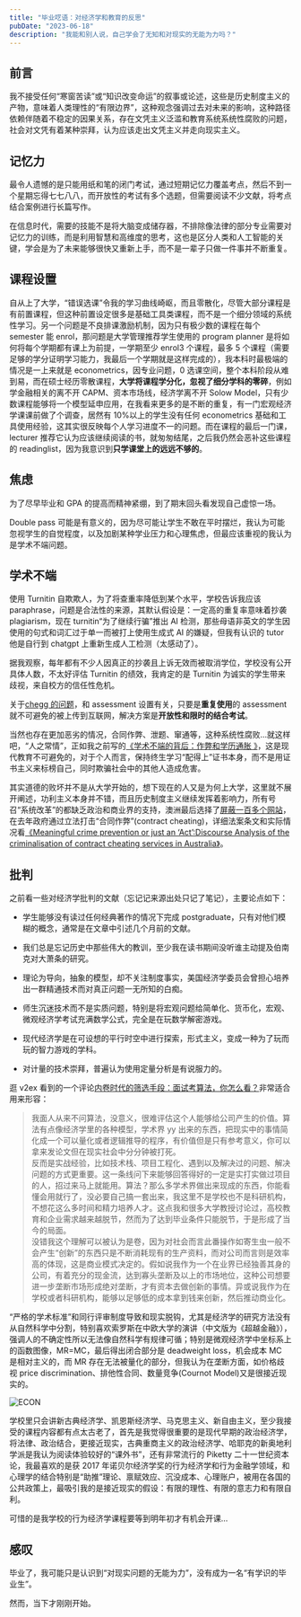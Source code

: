 ```yaml
---
title: "毕业呓语：对经济学和教育的反思"
pubDate: "2023-06-18"
description: "我能和别人说，自己学会了无知和对现实的无能为力吗？"
---
```


## 前言

我不接受任何“寒窗苦读”或“知识改变命运”的叙事或论述，这些是历史制度主义的产物，意味着人类理性的“有限边界”，这种观念强调过去对未来的影响，这种路径依赖伴随着不稳定的因果关系，存在文凭主义泛滥和教育系统系统性腐败的问题，社会对文凭有着某种崇拜，认为应该走出文凭主义并走向现实主义。

## 记忆力

最令人遗憾的是只能用纸和笔的闭门考试，通过短期记忆力覆盖考点，然后不到一个星期忘得七七八八，而开放性的考试有多个选题，但需要阅读不少文献，将考点结合案例进行长篇写作。

在信息时代，需要的技能不是将大脑变成储存器，不排除像法律的部分专业需要对记忆力的训练，而是利用智慧和高维度的思考，这也是区分人类和人工智能的关键，学会是为了未来能够很快又重新上手，而不是一辈子只做一件事并不断重复。

## 课程设置

自从上了大学，“错误选课”令我的学习曲线崎岖，而且零散化，尽管大部分课程是有前置课程，但这种前置设定很多是基础工具类课程，而不是一个细分领域的系统性学习。另一个问题是不良排课激励机制，因为只有极少数的课程在每个 semester 能 enrol，那问题是大学管理推荐学生使用的 program planner 是将如何将每个学期都有课上为前提，一学期至少 enrol3 个课程，最多 5 个课程（需要足够的学分证明学习能力，我最后一个学期就是这样完成的），我本科时最极端的情况是一上来就是 econometrics，因专业问题，0 选课空间，整个本科阶段从难到易，而在硕士经历零散课程，**大学将课程学分化，忽视了细分学科的零碎**，例如学金融相关的离不开 CAPM、资本市场线，经济学离不开 Solow Model，只有少数课程能够将一个模型延申应用，在我看来更多的是不断的重复，有一门宏观经济学课课前做了个调查，居然有 10%以上的学生没有任何 econometrics 基础和工具使用经验，这其实很反映每个人学习进度不一的问题。而在课程的最后一门课，lecturer 推荐它认为应该继续阅读的书，就匆匆结尾，之后我仍然会恶补这些课程的 readinglist，因为我意识到**只学课堂上的远远不够的**。

## 焦虑

为了尽早毕业和 GPA 的提高而精神紧绷，到了期末回头看发现自己虚惊一场。

Double pass 可能是有意义的，因为尽可能让学生不敢在平时摆烂，我认为可能忽视学生的自觉程度，以及加剧某种学业压力和心理焦虑，但最应该重视的我认为是学术不端问题。

## 学术不端

使用 Turnitin 自欺欺人，为了将查重率降低到某个水平，学校告诉我应该 paraphrase，问题是合法性的来源，其默认假设是：一定高的重复率意味着抄袭 plagiarism，现在 turnitin“为了继续行骗”推出 AI 检测，那些母语非英文的学生因使用的句式和词汇过于单一而被打上使用生成式 AI 的嫌疑，但我有认识的 tutor 他是自行到 chatgpt 上重新生成人工检测（太感动了）。

据我观察，每年都有不少人因真正的抄袭且上诉无效而被取消学位，学校没有公开具体人数，不太好评估 Turnitin 的绩效，我肯定的是 Turnitin 为诚实的学生带来歧视，来自校方的信任性危机。

关于[chegg 的问题](https://independentaustralia.net/life/life-display/universities-losing-the-fight-against-academic-cheating,16656)，和 assessment 设置有关，只要是**重复使用**的 assessment 就不可避免的被上传到互联网，解决方案是**开放性和限时的结合考试**。

当然也存在更加恶劣的情况，合同作弊、泄题、窜通等，这种系统性腐败...就这样吧，“人之常情”，正如我之前写的[《学术不端的背后：作弊和学历通胀
》](/blog/behind-academic-misconduct-cheating-and-credential-inflation)，这是现代教育不可避免的，对于个人而言，保持终生学习“配得上”证书本身，而不是用证书主义来标榜自己，同时欺骗社会中的其他人造成危害。

其实道德的败坏并不是从大学开始的，想下现在的人又是为何上大学，这里就不展开阐述，功利主义本身并不错，而且历史制度主义继续发挥着影响力，所有号召“系统改革”的都缺乏政治和商业界的支持，澳洲最后选择了[屏蔽一百多个网站](https://www.teqsa.gov.au/protect-yourself-illegal-commercial-cheating-services)，在去年政府通过立法打击“合同作弊”(contract cheating)，详细法案条文和实际情况看[《Meaningful crime prevention or just an ‘Act’:Discourse Analysis of the criminalisation of contract cheating services in Australia》](https://doi.org/10.1007/s10611-022-10025-2)。

## 批判

之前看一些对经济学批判的文献（忘记记来源出处只记了笔记），主要论点如下：

- 学生能够没有读过任何经典著作的情况下完成 postgraduate，只有对他们模糊的概念，通常是在文章中引述几个月前的文献。

- 我们总是忘记历史中那些伟大的教训，至少我在读书期间没听谁主动提及伯南克对大萧条的研究。

- 理论为导向，抽象的模型，却不关注制度事实，美国经济学委员会曾担心培养出一群精通技术而对真正问题一无所知的白痴。

- 师生沉迷技术而不是实质问题，特别是将宏观问题给简单化、货币化，宏观、微观经济学考试充满数学公式，完全是在玩数学解密游戏。

- 现代经济学是在可设想的平行时空中进行探索，形式主义，变成一种为了玩而玩的智力游戏的学科。

- 对计量的技术崇拜，普遍认为使用定量分析是有说服力的。

逛 v2ex 看到的一个评论[内卷时代的筛选手段：面试考算法，你怎么看？](https://www.v2ex.com/t/785603)非常适合用来形容：

> 我面人从来不问算法，没意义，很难评估这个人能够给公司产生的价值。算法有点像经济学里的各种模型，学术界 yy 出来的东西，把现实中的事情简化成一个可以量化或者逻辑推导的程序，有价值但是只有参考意义，你可以拿来发论文但在现实社会中分分钟被打死。  
> 反而是实战经验，比如技术栈、项目工程化、遇到以及解决过的问题、解决问题的方式更重要。这一条线问下来能够回答得好的一定是实打实做过项目的人，招过来马上就能用。算法？那么多学术界做出来现成的东西，你能看懂会用就行了，没必要自己搞一套出来，我这里不是学校也不是科研机构，不想花这么多时间和精力培养人才。这点我和很多大学教授讨论过，高校教育和企业需求越来越脱节，然而为了达到毕业条件只能脱节，于是形成了当今的局面。  
> 没错我这个理解可以被认为是卷，因为对社会而言此番操作如寄生虫一般不会产生“创新”的东西只是不断消耗现有的生产资料，而对公司而言则是效率高的体现，这是商业模式决定的。假如说我作为一个在业界已经独善其身的公司，有着充分的现金流，达到寡头垄断及以上的市场地位，这种公司想要进一步垄断市场形成绝对垄断，才有资本去做创新的事情。异或说我作为在学校或者科研机构，能够以足够低的成本拿到钱来创新，然后推动商业化。

“严格的学术标准”和同行评审制度导致和现实脱钩，尤其是经济学的研究方法没有从自然科学中分割，特别喜欢索罗斯在中欧大学的演讲（中文版为《超越金融》），强调人的不确定性所以无法像自然科学有规律可循；特别是微观经济学中坐标系上的函数图像，MR=MC，最后得出闭合部分是 deadweight loss，机会成本 MC 是相对主义的，而 MR 存在无法被量化的部分，但我认为在垄断方面，如价格歧视 price discrimination、排他性合同、数量竞争(Cournot Model)又是很接近现实的。

![ECON](/static/images/econ.png)

学校里只会讲新古典经济学、凯恩斯经济学、马克思主义、新自由主义，至少我接受的课程内容都有点太古老了，首先是我觉得很重要的是现代早期的政治经济学，将法律、政治结合，更接近现实，古典重商主义的政治经济学、哈耶克的新奥地利学派是我认为阅读体验较好的“课外书”，还有非常流行的 Piketty 二十一世纪资本论，我最喜欢的是获 2017 年诺贝尔经济学奖的行为经济学和行为金融学领域，和心理学的结合特别是“助推”理论、禀赋效应、沉没成本、心理账户，被用在各国的公共政策上，最吸引我的是接近现实的假设：有限的理性、有限的意志力和有限自利。

可惜的是我学校的行为经济学课程要等到明年初才有机会开课...

## 感叹

毕业了，我可能只是认识到“对现实问题的无能为力”，没有成为一名“有学识的毕业生”。

然而，当下才刚刚开始。

